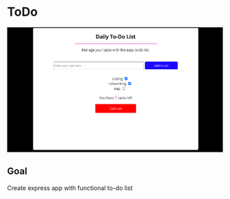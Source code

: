 # ToDo

<img src="https://raw.githubusercontent.com/highfivenick/ToDo/main/public/Screen%20Shot%202022-06-05%20at%2011.23.33%20PM.png">

## Goal
Create express app with functional to-do list
